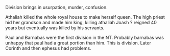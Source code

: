 Division brings in usurpation, murder, confusion.

Athaliah killed the whole royal house to make herself queen.
The high priest hid her grandson and made him king, killing athaliah
Joash ? reigned 40 years but eventually was killed by his servants.

Paul and Barnabas were the first division in the NT. Probably barnabas was unhappy that paul had a great portion than him. This is division.
Later Corinth and then ephesus had problems.
